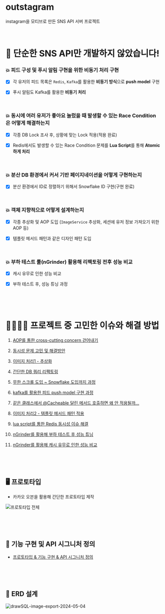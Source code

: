 # outstagram
instagram을 모티브로 만든 SNS API 서버 프로젝트
<br>
<br>
<br>
# 📌 단순한 SNS API만 개발하지 않았습니다!

### 💥 피드 구성 및 푸시 알림 구현을 위한 비동기 처리 구현

- [x] 각 유저의 피드 목록은 `Redis`, `Kafka`를 활용한 **비동기 방식**으로 **push model** 구현

- [x] 푸시 알림도 Kafka를 활용한 **비동기 처리**

<br>

### 💥 동시에 여러 유저가 좋아요 눌렀을 때 발생할 수 있는 Race Condition은 어떻게 해결하는지

- [x] 각종 DB Lock 조사 후, 상황에 맞는 Lock 적용(적용 완료)

- [X] Redis에서도 발생할 수 있는 Race Condition 문제를 **Lua Script**를 통해 **Atomic하게 처리**

<br>

### 💥 분산 DB 환경에서 커서 기반 페이지네이션을 어떻게 구현하는지

- [x] 분산 환경에서 ID로 정렬하기 위해서 Snowflake ID 구현(구현 완료)

<br>

### 💥 객체 지향적으로 어떻게 설계하는지

- [x] 각종 추상화 및 AOP 도입 (`ImageService` 추상화, 세션에 유저 정보 가져오기 위한 AOP 등)
    
- [x] 템플릿 메서드 패턴과 같은 디자인 패턴 도입

<br>

### 💥 부하 테스트 툴(nGrinder) 활용해 리팩토링 전후 성능 비교
- [x] 캐시 유무로 인한 성능 비교

- [x] 부하 테스트 후, 성능 튜닝 과정

<br>
<br>
<br>

 #  🤦‍♂️🤷‍♂️ 프로젝트 중 고민한 이슈와 해결 방법
 1. [AOP를 통한 cross-cutting concern 걷어내기](https://velog.io/@nick9999/Outstagram-AOP%EB%A5%BC-%ED%86%B5%ED%95%B4-%ED%9A%A1%EB%8B%A8-%EA%B4%80%EC%8B%AC%EC%82%ACcross-cutting-concern-%EA%B1%B7%EC%96%B4%EB%82%B4%EA%B8%B0)
 
2. [동시성 문제 고민 및 해결방안](https://velog.io/@nick9999/Outstagram-%EC%A2%8B%EC%95%84%EC%9A%94-%EB%8F%99%EC%8B%9C%EC%84%B1-%EB%AC%B8%EC%A0%9C-%ED%95%B4%EA%B2%B0)
3. [이미지 처리1 - 추상화](https://velog.io/@nick9999/Outstagram-%EC%9D%B4%EB%AF%B8%EC%A7%80-%EC%B2%98%EB%A6%AC-%EC%B6%94%EC%83%81%ED%99%94)
4. [간단한 DB 쿼리 리팩토링](https://velog.io/@nick9999/Outstagram-DB-%EC%BF%BC%EB%A6%AC-%EC%B5%9C%EC%A0%81%ED%99%94)
5. [무한 스크롤 도입 ~ Snowflake 도입까지 과정](https://velog.io/@nick9999/Outstagram-%EB%AC%B4%ED%95%9C-%EC%8A%A4%ED%81%AC%EB%A1%A4-%EA%B5%AC%ED%98%84%ED%95%98%EB%A0%A4%EB%8B%A4-Snowflake-ID-%EB%8F%84%EC%9E%85%ED%95%9C-%EC%9D%B4%EC%95%BC%EA%B8%B0)
6. [kafka를 활용한 피드 push model 구현 과정](https://velog.io/@nick9999/Outstagram-kafka%EB%A5%BC-%ED%99%9C%EC%9A%A9%ED%95%9C-%ED%94%BC%EB%93%9C-push-model-%EA%B5%AC%ED%98%84-%EA%B3%BC%EC%A0%95)
7. [같은 클래스에서 @Cacheable 달린 메서드 호출하면 왜 안 적용될까...](https://velog.io/@nick9999/Outstagram-Cacheable%EC%9D%B4-%EB%9F%B0%ED%83%80%EC%9E%84-%EC%8B%9C%EC%97%90-%EB%AC%B4%EC%8B%9C%EB%90%98%EB%8A%94-%EB%AC%B8%EC%A0%9C-%ED%95%B4%EA%B2%B0)
8. [이미지 처리2 - 템플릿 메서드 패턴 적용](https://velog.io/@nick9999/Outstagram-%ED%85%9C%ED%94%8C%EB%A6%BF-%EB%A9%94%EC%84%9C%EB%93%9C-%ED%8C%A8%ED%84%B4%EC%9D%84-%EC%8B%A4%EC%A0%9C-%ED%94%84%EB%A1%9C%EC%A0%9D%ED%8A%B8%EC%97%90-%EC%A0%81%EC%9A%A9%ED%95%B4%EB%B3%B4%EA%B8%B0)
9. [lua script를 통한 Redis 동시성 이슈 해결](https://velog.io/@nick9999/Outstagram-Redis%EC%97%90%EC%84%9C%EB%8F%84-%EB%8F%99%EC%8B%9C%EC%84%B1-%EC%9D%B4%EC%8A%88%EA%B0%80-%EB%B0%9C%EC%83%9D%ED%95%9C%EB%8B%A4%EA%B3%A0...-lua-script-%EC%A0%81%EC%9A%A9%EA%B8%B0)
10. [nGrinder를 활용해 부하 테스트 후 성능 튜닝](https://velog.io/@nick9999/Outstagram-nGrinder%EB%A5%BC-%ED%99%9C%EC%9A%A9%ED%95%9C-%EB%B6%80%ED%95%98-%ED%85%8C%EC%8A%A4%ED%8A%B8-%ED%9B%84-%EC%84%B1%EB%8A%A5-%ED%8A%9C%EB%8B%9D)
11. [nGrinder를 활용해 캐시 유무로 인한 성능 비교](https://velog.io/@nick9999/Outstagram-Cache-%EC%9C%A0%EB%AC%B4%EC%97%90-%EB%94%B0%EB%A5%B8-%EC%84%B1%EB%8A%A5-%EB%B9%84%EA%B5%90%ED%95%B4%EB%B3%B4%EA%B8%B0)

<br>
<br>
<br>
    
## 🖥 프로토타입 
- 카카오 오븐을 활용해 간단한 프로토타입 제작

![프로토타입 전체](https://github.com/f-lab-edu/outstagram/assets/123347183/fa39dc16-aefc-4ca6-b375-6559b7f02b38)

<br>
<br>
<br>

## 🔨 기능 구현 및 API 시그니처 정의

- [프로토타입 & 기능 구현 & API 시그니처 정의](https://github.com/f-lab-edu/outstagram/wiki/%ED%94%84%EB%A1%9C%ED%86%A0%ED%83%80%EC%9E%85-&-%EA%B8%B0%EB%8A%A5-%EC%A0%95%EC%9D%98-&-API-%EC%8B%9C%EA%B7%B8%EB%8B%88%EC%B2%98-%EC%A0%95%EC%9D%98)
  
<br>
<br>
<br>

## 🧱 ERD 설계

![drawSQL-image-export-2024-05-04](https://github.com/f-lab-edu/outstagram/assets/123347183/8dc4bdf9-0699-4933-83ab-03bf557853be)
